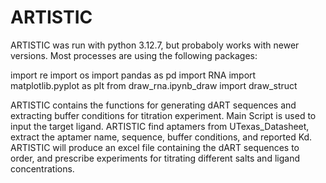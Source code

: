 # ARTISTIC
ARTISTIC was run with python 3.12.7, but probaboly works with newer versions. Most processes are using the following packages:

import re
import os
import pandas as pd
import RNA
import matplotlib.pyplot as plt
from draw_rna.ipynb_draw import draw_struct

ARTISTIC contains the functions for generating dART sequences and extracting buffer conditions for titration experiment.
Main Script is used to input the target ligand. ARTISTIC find aptamers from UTexas_Datasheet, extract the aptamer name, sequence, buffer conditions, and reported Kd.
ARTISTIC will produce an excel file containing the dART sequences to order, and prescribe experiments for titrating different salts and ligand concentrations.
